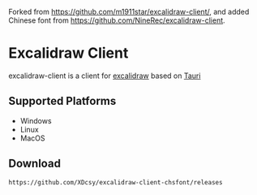 Forked from https://github.com/m1911star/excalidraw-client/, and added Chinese font from https://github.com/NineRec/excalidraw-client.

# Excalidraw Client

excalidraw-client is a client for [excalidraw](https://github.com/excalidraw/excalidraw) based on [Tauri](https://tauri.app/)

## Supported Platforms

- Windows
- Linux
- MacOS

## Download

`https://github.com/XDcsy/excalidraw-client-chsfont/releases`

